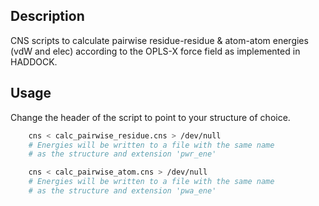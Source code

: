 ## Description
CNS scripts to calculate pairwise residue-residue & atom-atom
energies (vdW and elec) according to the OPLS-X force field as
implemented in HADDOCK.

## Usage
Change the header of the script to point to your structure of choice.

````bash
    cns < calc_pairwise_residue.cns > /dev/null
    # Energies will be written to a file with the same name
    # as the structure and extension 'pwr_ene'

    cns < calc_pairwise_atom.cns > /dev/null
    # Energies will be written to a file with the same name
    # as the structure and extension 'pwa_ene'
````
